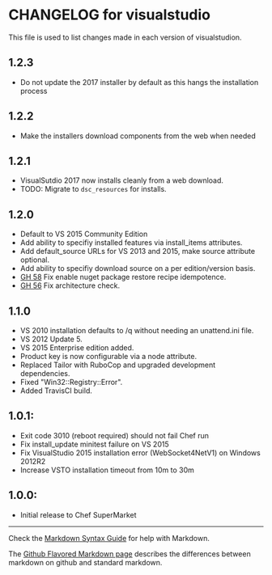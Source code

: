 # CHANGELOG for visualstudio

This file is used to list changes made in each version of visualstudion.

## 1.2.3
* Do not update the 2017 installer by default as this hangs the installation process 

## 1.2.2

* Make the installers download components from the web when needed

## 1.2.1

* VisualSutdio 2017 now installs cleanly from a web download.
* TODO: Migrate to `dsc_resources` for installs.

## 1.2.0

* Default to VS 2015 Community Edition
* Add ability to specifiy installed features via install_items attributes.
* Add default_source URLs for VS 2013 and 2015, make source attribute optional.
* Add ability to specifiy download source on a per edition/version basis.
* [GH 58](https://github.com/daptiv/visualstudio/issues/58) Fix enable nuget package restore recipe idempotence.
* [GH 56](https://github.com/daptiv/visualstudio/issues/56) Fix architecture check.

## 1.1.0

* VS 2010 installation defaults to /q without needing an unattend.ini file.
* VS 2012 Update 5.
* VS 2015 Enterprise edition added.
* Product key is now configurable via a node attribute.
* Replaced Tailor with RuboCop and upgraded development dependencies.
* Fixed "Win32::Registry::Error".
* Added TravisCI build.

## 1.0.1:

* Exit code 3010 (reboot required) should not fail Chef run
* Fix install_update minitest failure on VS 2015
* Fix VisualStudio 2015 installation error (WebSocket4NetV1) on Windows 2012R2
* Increase VSTO installation timeout from 10m to 30m

## 1.0.0:

* Initial release to Chef SuperMarket

- - - 
Check the [Markdown Syntax Guide](http://daringfireball.net/projects/markdown/syntax) for help with Markdown.

The [Github Flavored Markdown page](http://github.github.com/github-flavored-markdown/) describes the differences between markdown on github and standard markdown.
